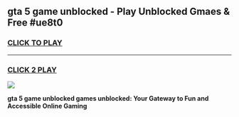 
## gta 5 game unblocked - Play Unblocked Gmaes & Free #ue8t0
<h3>
<a href="https://premium.freeplayer.one?title=gta_5_game_unblocked&ref=03M">CLICK TO PLAY</a></h3>
<hr>

<h3>
<a href="https://premium.freeplayer.one?title=gta_5_game_unblocked&ref=03M">CLICK 2 PLAY</a>
  
</h3>

<a href="https://premium.freeplayer.one?title=gta_5_game_unblocked&ref=03M"><img src="https://clearcache.store/games.png"></a>


**gta 5 game unblocked games unblocked: Your Gateway to Fun and Accessible Online Gaming**
